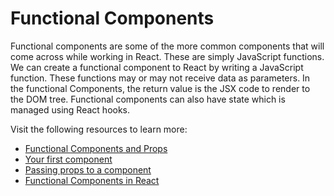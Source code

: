 # Functional Components

Functional components are some of the more common components that will come across while working in React. These are simply JavaScript functions. We can create a functional component to React by writing a JavaScript function. These functions may or may not receive data as parameters. In the functional Components, the return value is the JSX code to render to the DOM tree. Functional components can also have state which is managed using React hooks.

Visit the following resources to learn more:

- [Functional Components and Props](https://react.dev/reference/react/components)
- [Your first component](https://react.dev/learn/your-first-component)
- [Passing props to a component](https://react.dev/learn/passing-props-to-a-component)
- [Functional Components in React](https://www.robinwieruch.de/react-function-component/)
